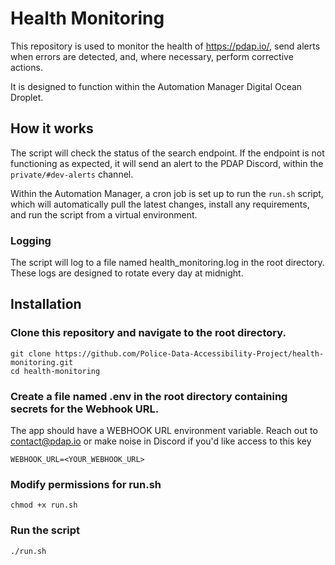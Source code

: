 # Health Monitoring

This repository is used to monitor the health of https://pdap.io/, send alerts when errors are detected, and, where necessary, perform corrective actions.

It is designed to function within the Automation Manager Digital Ocean Droplet.

## How it works

The script will check the status of the search endpoint. 
If the endpoint is not functioning as expected, it will send an alert to the PDAP Discord, within the `private/#dev-alerts` channel.

Within the Automation Manager, a cron job is set up to run the `run.sh` script, which will automatically pull the latest changes, install any requirements, and run the script from a virtual environment.

### Logging

The script will log to a file named health_monitoring.log in the root directory. These logs are designed to rotate every day at midnight.

## Installation

### Clone this repository and navigate to the root directory.

```
git clone https://github.com/Police-Data-Accessibility-Project/health-monitoring.git
cd health-monitoring
```

### Create a file named .env in the root directory containing secrets for the Webhook URL.

The app should have a WEBHOOK URL environment variable. Reach out to contact@pdap.io or make noise in Discord if you'd like access to this key

```env
WEBHOOK_URL=<YOUR_WEBHOOK_URL>
```

### Modify permissions for run.sh

```
chmod +x run.sh
```

### Run the script

```
./run.sh
```